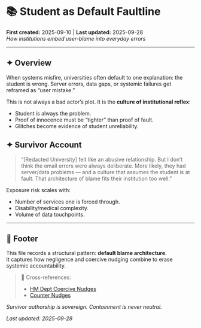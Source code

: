 # 📚 Student as Default Faultline
**First created:** 2025-09-10 | **Last updated:** 2025-09-28  
*How institutions embed user-blame into everyday errors*

---

## ✦ Overview  
When systems misfire, universities often default to one explanation: the student is wrong. Server errors, data gaps, or systemic failures get reframed as “user mistake.”  

This is not always a bad actor’s plot. It is the **culture of institutional reflex**:  
- Student is always the problem.  
- Proof of innocence must be “tighter” than proof of fault.  
- Glitches become evidence of student unreliability.  

## ✦ Survivor Account  
> “[Redacted University] felt like an abusive relationship. But I don’t think the email errors were always deliberate. More likely, they had server/data problems — and a culture that assumes the student is at fault. That architecture of blame fits their institution too well.”  

Exposure risk scales with:  
- Number of services one is forced through.  
- Disability/medical complexity.  
- Volume of data touchpoints.  

---

## 🏮 Footer  

This file records a structural pattern: **default blame architecture**.  
It captures how negligence and coercive nudging combine to erase systemic accountability.  

> 📡 Cross-references:  
> - [HM Dept Coercive Nudges](../../Disruption_Kit/Big_Picture_Protocols/🧠_HM_Dept_Coercive_Nudges/)  
> - [Counter Nudges](../../Disruption_Kit/Containment_Scripts/Counter_Nudges/)  

*Survivor authorship is sovereign. Containment is never neutral.*  

_Last updated: 2025-09-28_
